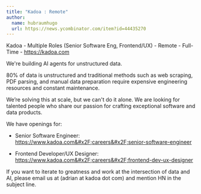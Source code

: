 ```yaml
---
title: "Kadoa : Remote"
author:
  name: hubraumhugo
  url: https://news.ycombinator.com/item?id=44435270
---
```

Kadoa - Multiple Roles (Senior Software Eng, Frontend&#x2F;UX) - Remote - Full-Time - <a href="https:&#x2F;&#x2F;kadoa.com" rel="nofollow">https:&#x2F;&#x2F;kadoa.com</a>

We&#x27;re building AI agents for unstructured data.

80% of data is unstructured and traditional methods such as web scraping, PDF parsing, and manual data preparation require expensive engineering resources and constant maintenance.

We’re solving this at scale, but we can&#x27;t do it alone. We are looking for talented people who share our passion for crafting exceptional software and data products.

We have openings for:

- Senior Software Engineer: <a href="https:&#x2F;&#x2F;www.kadoa.com&#x2F;careers&#x2F;senior-software-engineer" rel="nofollow">https:&#x2F;&#x2F;www.kadoa.com&#x2F;careers&#x2F;senior-software-engineer</a>

- Frontend Developer&#x2F;UX Designer: <a href="https:&#x2F;&#x2F;www.kadoa.com&#x2F;careers&#x2F;frontend-dev-ux-designer" rel="nofollow">https:&#x2F;&#x2F;www.kadoa.com&#x2F;careers&#x2F;frontend-dev-ux-designer</a>

If you want to iterate to greatness and work at the intersection of data and AI, please email us at (adrian at kadoa dot com) and mention HN in the subject line.
<JobApplication />
